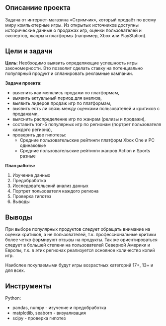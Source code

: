 # 
## Описаниие проекта
Задача от интернет-магазина «Стримчик», который продаёт по всему миру компьютерные игры. Из открытых источников доступны исторические данные о продажах игр, оценки пользователей и экспертов, жанры и платформы (например, Xbox или PlayStation).

## Цели и задачи
**Цель:** Необходимо выявить определяющие успешность игры закономерности. Это позволит сделать ставку на потенциально популярный продукт и спланировать рекламные кампании.

**Задачи проекта:**
 - выяснить как менялись продажи по платформам,
 - выявить актуальный период для анализа,
 - выявить лидеров продаж игр по платформам,
 - выявить есть ли связь между оценками пользователей и критиков с продажами,
 - выяснить распределение игр по жанрам (релизы и продажи),
 - составить топ-5 популярных игр по регионам (портрет пользователя каждого региона),
 - проверить две гипотезы:
   - Средние пользовательские рейтинги платформ Xbox One и PC одинаковые
   - Средние пользовательские рейтинги жанров Action и Sports разные

**План работы:**
1. Изучение данных
2. Предобработка
3. Исследовательский анализ данных 
4. Портрет пользователя каждого региона
5. Проверка гипотез
6. Выводы
   
## Выводы

При выборе популярных продуктов следует обращать внимание на оценки критиков, а не пользователей, т.к. профессиональные критики более четко формируют отзывы на продукты.
Так же ориентироваться следует в большей степени на пользователей Северной Америки и Европы, т.к. в этих регионах реализуется основное количество копий игр.

Наиболее покупаемыми будут игры возрастных категорий 17+, 13+ и для всех.

## Инструменты
Python:
* pandas, numpy - изучение и предобработка
* matplotlib, seaborn - визуализация
* scipy - проверка гипотез
